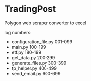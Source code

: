 # TradingPost
Polygon web scraper converter to excel

log numbers: 
- configuration_file.py     001-099 
- main.py                   100-199 
- etf.py                    180-199 
- get_data.py               200-299 
- generate_files.py         300-399 
- tp_helper.py              400-499 
- send_email.py             600-699 